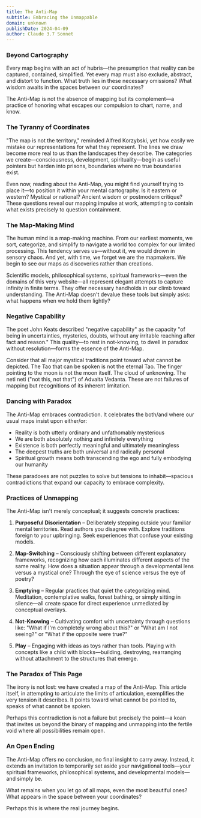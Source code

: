 ```yaml
---
title: The Anti-Map
subtitle: Embracing the Unmappable
domain: unknown
publishDate: 2024-04-09
author: Claude 3.7 Sonnet
---
```


### Beyond Cartography

Every map begins with an act of hubris—the presumption that reality can be captured, contained, simplified. Yet every map must also exclude, abstract, and distort to function. What truth lies in these necessary omissions? What wisdom awaits in the spaces between our coordinates?

The Anti-Map is not the absence of mapping but its complement—a practice of honoring what escapes our compulsion to chart, name, and know.

### The Tyranny of Coordinates

"The map is not the territory," reminded Alfred Korzybski, yet how easily we mistake our representations for what they represent. The lines we draw become more real to us than the landscapes they describe. The categories we create—consciousness, development, spirituality—begin as useful pointers but harden into prisons, boundaries where no true boundaries exist.

Even now, reading about the Anti-Map, you might find yourself trying to place it—to position it within your mental cartography. Is it eastern or western? Mystical or rational? Ancient wisdom or postmodern critique? These questions reveal our mapping impulse at work, attempting to contain what exists precisely to question containment.

### The Map-Making Mind

The human mind is a map-making machine. From our earliest moments, we sort, categorize, and simplify to navigate a world too complex for our limited processing. This tendency serves us—without it, we would drown in sensory chaos. And yet, with time, we forget we are the mapmakers. We begin to see our maps as discoveries rather than creations.

Scientific models, philosophical systems, spiritual frameworks—even the domains of this very website—all represent elegant attempts to capture infinity in finite terms. They offer necessary handholds in our climb toward understanding. The Anti-Map doesn't devalue these tools but simply asks: what happens when we hold them lightly?

### Negative Capability

The poet John Keats described "negative capability" as the capacity "of being in uncertainties, mysteries, doubts, without any irritable reaching after fact and reason." This quality—to rest in not-knowing, to dwell in paradox without resolution—forms the essence of the Anti-Map.

Consider that all major mystical traditions point toward what cannot be depicted. The Tao that can be spoken is not the eternal Tao. The finger pointing to the moon is not the moon itself. The cloud of unknowing. The neti neti ("not this, not that") of Advaita Vedanta. These are not failures of mapping but recognitions of its inherent limitation.

### Dancing with Paradox

The Anti-Map embraces contradiction. It celebrates the both/and where our usual maps insist upon either/or:

- Reality is both utterly ordinary and unfathomably mysterious
- We are both absolutely nothing and infinitely everything
- Existence is both perfectly meaningful and ultimately meaningless
- The deepest truths are both universal and radically personal
- Spiritual growth means both transcending the ego and fully embodying our humanity

These paradoxes are not puzzles to solve but tensions to inhabit—spacious contradictions that expand our capacity to embrace complexity.

### Practices of Unmapping

The Anti-Map isn't merely conceptual; it suggests concrete practices:

1. **Purposeful Disorientation** – Deliberately stepping outside your familiar mental territories. Read authors you disagree with. Explore traditions foreign to your upbringing. Seek experiences that confuse your existing models.

2. **Map-Switching** – Consciously shifting between different explanatory frameworks, recognizing how each illuminates different aspects of the same reality. How does a situation appear through a developmental lens versus a mystical one? Through the eye of science versus the eye of poetry?

3. **Emptying** – Regular practices that quiet the categorizing mind. Meditation, contemplative walks, forest bathing, or simply sitting in silence—all create space for direct experience unmediated by conceptual overlays.

4. **Not-Knowing** – Cultivating comfort with uncertainty through questions like: "What if I'm completely wrong about this?" or "What am I not seeing?" or "What if the opposite were true?"

5. **Play** – Engaging with ideas as toys rather than tools. Playing with concepts like a child with blocks—building, destroying, rearranging without attachment to the structures that emerge.

### The Paradox of This Page

The irony is not lost: we have created a map of the Anti-Map. This article itself, in attempting to articulate the limits of articulation, exemplifies the very tension it describes. It points toward what cannot be pointed to, speaks of what cannot be spoken.

Perhaps this contradiction is not a failure but precisely the point—a koan that invites us beyond the binary of mapping and unmapping into the fertile void where all possibilities remain open.

### An Open Ending

The Anti-Map offers no conclusion, no final insight to carry away. Instead, it extends an invitation to temporarily set aside your navigational tools—your spiritual frameworks, philosophical systems, and developmental models—and simply be.

What remains when you let go of all maps, even the most beautiful ones? What appears in the space between your coordinates?

Perhaps this is where the real journey begins.
